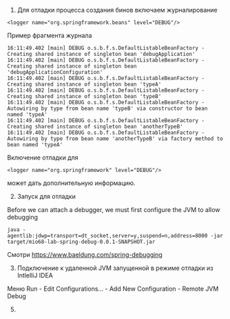 1. Для отладки процесса создания бинов включаем журналирование 

```
<logger name="org.springframework.beans" level="DEBUG"/>
```

Пример фрагмента журнала

```
16:11:49.402 [main] DEBUG o.s.b.f.s.DefaultListableBeanFactory - Creating shared instance of singleton bean 'debugApplication'
16:11:49.402 [main] DEBUG o.s.b.f.s.DefaultListableBeanFactory - Creating shared instance of singleton bean 'debugApplicationConfiguration'
16:11:49.402 [main] DEBUG o.s.b.f.s.DefaultListableBeanFactory - Creating shared instance of singleton bean 'typeA'
16:11:49.402 [main] DEBUG o.s.b.f.s.DefaultListableBeanFactory - Creating shared instance of singleton bean 'typeB'
16:11:49.402 [main] DEBUG o.s.b.f.s.DefaultListableBeanFactory - Autowiring by type from bean name 'typeB' via constructor to bean named 'typeA'
16:11:49.402 [main] DEBUG o.s.b.f.s.DefaultListableBeanFactory - Creating shared instance of singleton bean 'anotherTypeB'
16:11:49.402 [main] DEBUG o.s.b.f.s.DefaultListableBeanFactory - Autowiring by type from bean name 'anotherTypeB' via factory method to bean named 'typeA'
```

Включение отладки для
```
<logger name="org.springframework" level="DEBUG"/>
```
может дать дополнительную информацию.

2. Запуск для отладки

Before we can attach a debugger, we must first configure the JVM to allow debugging
```
java -agentlib:jdwp=transport=dt_socket,server=y,suspend=n,address=8000 -jar target/mio68-lab-spring-debug-0.0.1-SNAPSHOT.jar
```
Смотри https://www.baeldung.com/spring-debugging

3. Подключение к удаленной JVM запущенной в режиме отладки из IntlelliJ IDEA

Меню Run - Edit Configurations... - Add New Configuration - Remote JVM Debug

5. 